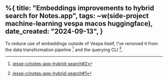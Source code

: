 %{
    title: "Embeddings improvements to hybrid search for Notes.app",
    tags: ~w(side-project machine-learning vespa macos huggingface),
    date_created: "2024-09-13",
}
---
To reduce use of embeddings outside of Vespa itself, I've removed it from the data transformation pipeline [^2] and the querying CLI [^1].

[^1]: [jesse-c/notes-app-hybrid-search#1](https://github.com/jesse-c/notes-app-hybrid-search/pull/1)

[^2]: [jesse-c/notes-app-hybrid-search#2](https://github.com/jesse-c/notes-app-hybrid-search/pull/2)
